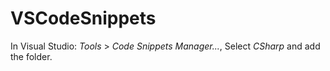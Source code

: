 # VSCodeSnippets

In Visual Studio: _Tools_ > _Code Snippets Manager..._, Select _CSharp_ and add the folder.
